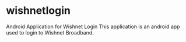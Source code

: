 # wishnetlogin
Android Application for Wishnet Login
This application is an android app used to login to Wishnet Broadband.
